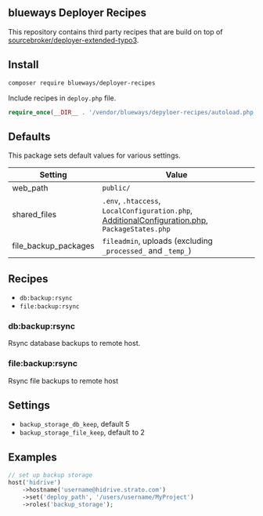 ## blueways Deployer Recipes

This repository contains third party recipes that are build on top of [sourcebroker/deployer-extended-typo3](https://github.com/sourcebroker/deployer-extended-typo3).

## Install

~~~sh
composer require blueways/deployer-recipes
~~~

Include recipes in `deploy.php` file.

```php
require_once(__DIR__ . '/vendor/blueways/depyloer-recipes/autoload.php');
```

## Defaults

This package sets default values for various settings.

|Setting|Value
|-------|-----
|web_path|`public/`|
|shared_files|`.env`, `.htaccess`, `LocalConfiguration.php`, [AdditionalConfiguration.php](https://gist.github.com/jonaseberle/1ed3b12e645667f2e1228f091fcaaa20), `PackageStates.php`|
|file_backup_packages|`fileadmin`, uploads (excluding `_processed_` and `_temp_`)



## Recipes

* `db:backup:rsync`
* `file:backup:rsync`

### db:backup:rsync

Rsync database backups to remote host.

### file:backup:rsync

Rsync file backups to remote host

## Settings

* `backup_storage_db_keep`, default 5
* `backup_storage_file_keep`, default to 2

## Examples

```php
// set up backup storage
host('hidrive')
    ->hostname('username@hidrive.strato.com')
    ->set('deploy_path', '/users/username/MyProject')
    ->roles('backup_storage');
```
